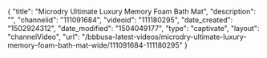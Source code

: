 {
    "title": "Microdry Ultimate Luxury Memory Foam Bath Mat",
    "description": "",
    "channelid": "111091684",
    "videoid": "111180295",
    "date_created": "1502924312",
    "date_modified": "1504049177",
    "type": "captivate",
    "layout": "channelVideo",
    "url": "\/bbbusa-latest-videos\/microdry-ultimate-luxury-memory-foam-bath-mat-wide\/111091684-111180295"
}